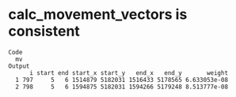 # calc_movement_vectors is consistent

    Code
      mv
    Output
          i start end start_x start_y   end_x   end_y       weight
      1 797     5   6 1514879 5182031 1516433 5178565 6.633053e-08
      2 798     5   6 1594875 5182031 1594266 5179248 8.513777e-08

